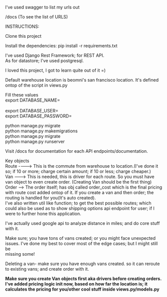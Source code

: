 I've used swagger to list my urls out

/docs (To see the list of URLS)

INSTRUCTIONS:


Clone this project

Install the dependencies: pip install -r requirements.txt

I've used Django Rest Framework; for REST API. <br/>
As for datastore; I've used postgresql. <br/>

I loved this project, I got to learn quite out of it =) <br/>

Default warehouse location is beomni's san francisco location. It's defined ontop of the script in views.py <br/>


Fill these values<br/>
export DATABASE_NAME=<db><br/>  
export DATABASE_USER=<user><br/>
export DATABASE_PASSWORD=<user><br/>

python manage.py migrate <br/>
python manage.py makemigrations <br/>
python manage.py migrate <br/>
python manage.py runserver <br/>

Visit /docs for documentation for each API endpoints/documentation. <br/>

Key objects </br>
  Route ----> This is the commute from warehouse to location.(I've done it so; if 10 or more; charge certain amount; if 10 or less; charge cheaper.)</br>
  Van ---> This is needed, this is driver for each route. So you must have van object to even create order. (Creating Van should be the first thing)</br>
  Order --> The order itself; has obj called order_cost which is the final pricing with route cost added ontop of it. If you create a van and then order;
  the routing is handled for you(It's auto created).</br>
  I've also written util like function; to get the best possible routes; which could also be used as to show shipping options api endpoint for user; if I were to further hone this application. </br>
  


I've actually used google api to analyze distance in miles; and do core stuff with it. <br/>

Make sure; you have tons of vans created; or you might face unexpected issues. I've done my best to cover most of the edge cases; but I might still be <br/> missing some!

Deleting a van- make sure you have enough vans created. so it can reroute to existing vans; and create order with it.<br/>






<b>Make sure you create Van objects first aka drivers before creating orders.<br/>
<b>I've added pricing logic init now, based on how far the location is; it calculates the pricing for you/other cool stuff inside views.py/models.py</b>
